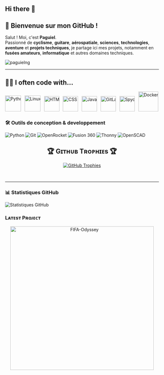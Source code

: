 ## Hi there 👋

## 👋 Bienvenue sur mon GitHub !

Salut ! Moi, c'est **Paguiel**.  
Passionné de **cyclisme**, **guitare**, **aérospatiale**, **sciences**, **technologies**, **aventure** et **projets techniques**, je partage ici mes projets, notamment en **fusées amateurs**, **informatique** et autres domaines techniques.

<!--Profile Count Badge-->
<p align="left">
  <img src="https://komarev.com/ghpvc/?username=paguielng&label=Profile%20views&color=770677&style=for-the-badge&logo=star" alt="paguielng" style="padding-right:20px;" />
</p>

---

## 👨‍💻 I often code with...

<div style="overflow: hidden; white-space: nowrap;">
  <div style="display: inline-block; animation: scroll 10s linear infinite; white-space: nowrap;">
    <a href="https://www.python.org/"><img src="https://cdn.jsdelivr.net/gh/devicons/devicon/icons/python/python-original.svg" alt="Python" width="52"/></a>&nbsp;&nbsp;
    <a href="https://www.linux.org/"><img src="https://cdn.jsdelivr.net/gh/devicons/devicon/icons/linux/linux-original.svg" alt="Linux" width="52"/></a>&nbsp;&nbsp;
    <a href="https://developer.mozilla.org/en-US/docs/Web/Guide/HTML/HTML5"><img src="https://cdn.jsdelivr.net/gh/devicons/devicon/icons/html5/html5-original.svg" alt="HTML" width="50"/></a>&nbsp;&nbsp;
    <a href="https://developer.mozilla.org/en-US/docs/Web/CSS"><img src="https://cdn.jsdelivr.net/gh/devicons/devicon/icons/css3/css3-original.svg" alt="CSS" width="50"/></a>&nbsp;&nbsp;
    <a href="https://developer.mozilla.org/en-US/docs/Web/JavaScript"><img src="https://cdn.jsdelivr.net/gh/devicons/devicon/icons/javascript/javascript-original.svg" alt="JavaScript" width="50"/></a>&nbsp;&nbsp;
    <a href="https://gitlab.com/"><img src="https://talks.freelancerepublik.com/wp-content/uploads/2021/02/GitLab_Logo.svg.png" alt="GitLab" width="50"/></a>&nbsp;&nbsp;
    <a href="https://www.spyder-ide.org/"><img src="https://cdn.jsdelivr.net/gh/devicons/devicon/icons/spyder/spyder-original.svg" alt="Spyder" width="50"/></a>&nbsp;&nbsp;
    <a href="https://www.docker.com/"><img src="https://www.docker.com/wp-content/uploads/2023/05/symbol_blue-docker-logo.png" alt="Docker" width="65"/></a>&nbsp;&nbsp;
    <a href="https://micropython.org/"><img src="https://upload.wikimedia.org/wikipedia/commons/a/a7/MicroPython_new_logo.svg" alt="MicroPython" width="50"/></a>&nbsp;&nbsp;
    <a href="https://jupyter.org/"><img src="https://upload.wikimedia.org/wikipedia/commons/thumb/3/38/Jupyter_logo.svg/langfr-800px-Jupyter_logo.svg.png" alt="JupyterLab" width="50"/></a>&nbsp;&nbsp;
    <a href="https://code.visualstudio.com/"><img src="https://upload.wikimedia.org/wikipedia/commons/thumb/9/9a/Visual_Studio_Code_1.35_icon.svg/1024px-Visual_Studio_Code_1.35_icon.svg.png" alt="VS Code" width="50"/></a>&nbsp;&nbsp;
    <a href="https://thonny.org/"><img src="https://media.imgcdn.org/repo/2024/09/thonny-python-ide/66e2d10761e42-thonny-Icon.webp" alt="Thonny" width="50"/></a>&nbsp;&nbsp;
    <a href="https://git-scm.com/"><img src="https://upload.wikimedia.org/wikipedia/commons/thumb/3/3f/Git_icon.svg/2048px-Git_icon.svg.png" alt="Git" width="55"/></a>&nbsp;&nbsp;
	<a href="https://nodejs.org/"><img src="https://static-00.iconduck.com/assets.00/node-js-icon-1817x2048-g8tzf91e.png" alt="Nodejs" width="47"/></a>&nbsp;&nbsp;
	<a href="https://developer.android.com/"><img src="https://upload.wikimedia.org/wikipedia/commons/thumb/5/51/Android_Studio_Logo_2024.svg/langfr-800px-Android_Studio_Logo_2024.svg.png" alt="Android Studio" width="50"/></a>
  </div>
</div>


### 🛠️ Outils de conception & developpement

![Python](https://img.shields.io/badge/Python-3776AB?style=for-the-badge&logo=python&logoColor=white)
![Git](https://img.shields.io/badge/Git-F05032?style=for-the-badge&logo=git&logoColor=white)
![OpenRocket](https://img.shields.io/badge/OpenRocket-1E90FF?style=for-the-badge&logo=rocket&logoColor=white)
![Fusion 360](https://img.shields.io/badge/Fusion%20360-FF8800?style=for-the-badge&logo=autodesk&logoColor=white)
![Thonny](https://img.shields.io/badge/Thonny-333333?style=for-the-badge&logo=thonny&logoColor=white)
![OpenSCAD](https://img.shields.io/badge/OpenSCAD-FFD700?style=for-the-badge&logo=openscad&logoColor=black)


<!--Trophies Section-->   
<h2 align="center">🏆 Gɪᴛʜᴜʙ Tʀᴏᴘʜɪᴇs 🏆</h2>
<p align="center">
  <a href="https://github.com/paguielng">
    <picture>
      <source media="(prefers-color-scheme: dark)" srcset="https://github-profile-trophy.vercel.app/?username=Kiran1689&no-bg=true&row=2&column=6&margin-w=20&margin-h=20&theme=monokai">
      <source media="(prefers-color-scheme: light)" srcset="https://github-profile-trophy.vercel.app/?username=Kiran1689&no-bg=true&row=2&column=6&margin-w=20&margin-h=20">
      <img alt="GitHub Trophies" src="https://github-profile-trophy.vercel.app/?username=Kiran1689&no-bg=true&no-frame=true&row=2&column=6&margin-w=20&margin-h=20">
    </picture>
  </a>
</p>
<br />

---
### 📊 Statistiques GitHub

![Statistiques GitHub](https://github-readme-stats.vercel.app/api?username=paguielng&show_icons=true&theme=radical)

<tr>
   <td width="50%">
     <h3 align="left"><strong>Lᴀᴛᴇsᴛ Pʀᴏᴊᴇᴄᴛ</strong></h3>
     <p align="center">
       <a href="https://github.com/paguielng/Rocket-developp-v2">
         <img align="center" width="470" src="https://github-readme-stats.vercel.app/api/pin/?username=paguielng&repo=FIFA-Odyssey&theme=nightowl&show_owner=true&bg_color=0,000000,441350&title_color=c56a90&text_color=ffffff" alt="FIFA-Odyssey" />
        </a>
      </p>
    </td>
